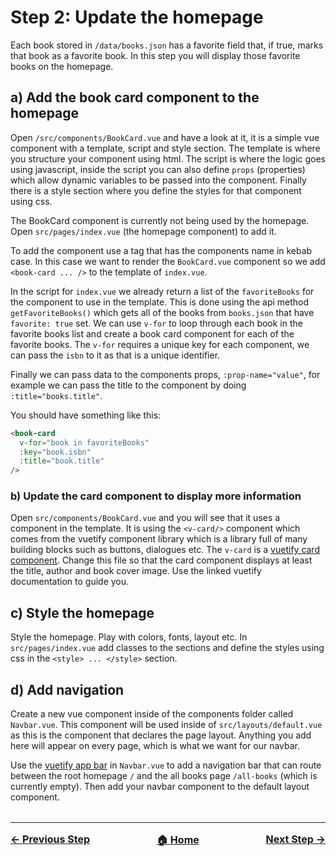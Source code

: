 # Step 2: Update the homepage

Each book stored in `/data/books.json` has a favorite field that, if true, marks that book as a favorite book. In this step you will display those favorite books on the homepage.

## a) Add the book card component to the homepage

Open `/src/components/BookCard.vue` and have a look at it, it is a simple vue component with a template, script and style section. The template is where you structure your component using html. The script is where the logic goes using javascript, inside the script you can also define `props` (properties) which allow dynamic variables to be passed into the component. Finally there is a style section where you define the styles for that component using css.

The BookCard component is currently not being used by the homepage. Open `src/pages/index.vue` (the homepage component) to add it.

To add the component use a tag that has the components name in kebab case. In this case we want to render the `BookCard.vue` component so we add `<book-card ... />` to the template of `index.vue`.

In the script for `index.vue` we already return a list of the `favoriteBooks` for the component to use in the template. This is done using the api method `getFavoriteBooks()` which gets all of the books from `books.json` that have `favorite: true` set. We can use `v-for` to loop through each book in the favorite books list and create a book card component for each of the favorite books. The `v-for` requires a unique key for each component, we can pass the `isbn` to it as that is a unique identifier.

Finally we can pass data to the components props, `:prop-name="value"`, for example we can pass the title to the component by doing `:title="books.title"`.

You should have something like this:
```html
<book-card
  v-for="book in favoriteBooks"
  :key="book.isbn"
  :title="book.title"
/>
```

### b) Update the card component to display more information

Open `src/components/BookCard.vue` and you will see that it uses a component in the template. It is using the `<v-card/>` component which comes from the vuetify component library which is a library full of many building blocks such as buttons, dialogues etc. The `v-card` is a [vuetify card component](https://vuetifyjs.com/en/components/cards/). Change this file so that the card component displays at least the title, author and book cover image. Use the linked vuetify documentation to guide you.

## c) Style the homepage

Style the homepage. Play with colors, fonts, layout etc. In `src/pages/index.vue` add classes to the sections and define the styles using css in the `<style> ... </style>` section.

## d) Add navigation

Create a new vue component inside of the components folder called `Navbar.vue`. This component will be used inside of `src/layouts/default.vue` as this is the component that declares the page layout. Anything you add here will appear on every page, which is what we want for our navbar.

Use the [vuetify app bar](https://vuetifyjs.com/en/components/app-bars/) in `Navbar.vue` to add a navigation bar that can route between the root homepage `/` and the all books page `/all-books` (which is currently empty). Then add your navbar component to the default layout component.

<hr style="margin-top: 32px">
<div style="display: flex; justify-content: space-between; margin-top: 16px; font-weight: bold; font-size: 16px">
  <span><a href="./docs/tasks/step-1.md">← Previous Step</a></span>
  <span><a href="README.md">🏠 Home</a></span>
  <span><a href="./docs/tasks/step-3.md">Next Step →</a></span>
</div>

